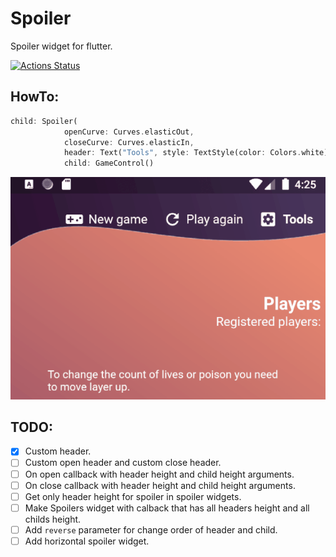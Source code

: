 # Spoiler

Spoiler widget for flutter.

[![Actions Status](https://github.com/Hecatoncheir/spoiler/workflows/flutter/badge.svg)](https://github.com/Hecatoncheir/spoiler/actions)

## HowTo:
```dart
child: Spoiler(
            openCurve: Curves.elasticOut,
            closeCurve: Curves.elasticIn,
            header: Text("Tools", style: TextStyle(color: Colors.white)),
            child: GameControl()
```

![Spoiler preview gif](/preview/preview.gif)

## TODO:
 - [x] Custom header. 
 - [ ] Custom open header and custom close header.
 - [ ] On open callback with header height and child height arguments.
 - [ ] On close callback with header height and child height arguments.
 - [ ] Get only header height for spoiler in spoiler widgets.
 - [ ] Make Spoilers widget with calback that has all headers height and  all childs height.
 - [ ] Add `reverse` parameter for change order of header and child.
 - [ ] Add horizontal spoiler widget.

